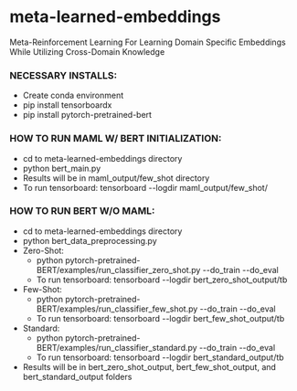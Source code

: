 # meta-learned-embeddings
Meta-Reinforcement Learning For Learning Domain Specific Embeddings While Utilizing Cross-Domain Knowledge

### NECESSARY INSTALLS:
  * Create conda environment
  * pip install tensorboardx
  * pip install pytorch-pretrained-bert

### HOW TO RUN MAML W/ BERT INITIALIZATION:
  * cd to meta-learned-embeddings directory
  * python bert_main.py
  * Results will be in maml_output/few_shot directory
  * To run tensorboard: tensorboard --logdir maml_output/few_shot/
  
### HOW TO RUN BERT W/O MAML:
  * cd to meta-learned-embeddings directory
  * python bert_data_preprocessing.py
  * Zero-Shot:
     * python pytorch-pretrained-BERT/examples/run_classifier_zero_shot.py --do_train --do_eval
     * To run tensorboard: tensorboard --logdir bert_zero_shot_output/tb
  * Few-Shot:
     * python pytorch-pretrained-BERT/examples/run_classifier_few_shot.py --do_train --do_eval
     * To run tensorboard: tensorboard --logdir bert_few_shot_output/tb
  * Standard:
     * python pytorch-pretrained-BERT/examples/run_classifier_standard.py --do_train --do_eval
     * To run tensorboard: tensorboard --logdir bert_standard_output/tb
  * Results will be in bert_zero_shot_output, bert_few_shot_output, and bert_standard_output folders


              
